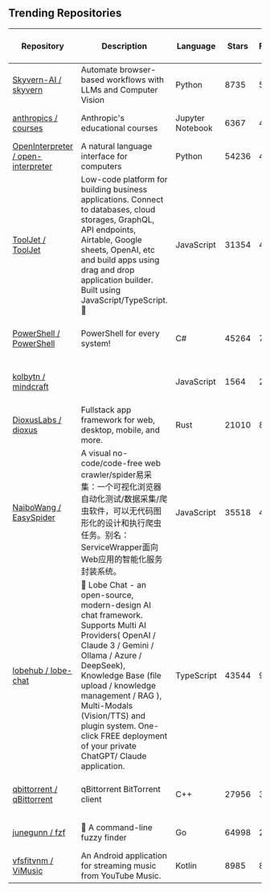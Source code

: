 ## Trending Repositories

| Repository | Description | Language | Stars | Forks | Built By | Current Period Stars |
|------------|-------------|----------|-------|-------|----------|---------------------|
| [Skyvern-AI / skyvern](https://github.com/Skyvern-AI/skyvern) | Automate browser-based workflows with LLMs and Computer Vision | Python | 8735 | 566 | [ykeremy](https://github.com/ykeremy), [wintonzheng](https://github.com/wintonzheng), [LawyZheng](https://github.com/LawyZheng), [msalihaltun](https://github.com/msalihaltun), [suchintan](https://github.com/suchintan) | 535 |
| [anthropics / courses](https://github.com/anthropics/courses) | Anthropic's educational courses | Jupyter Notebook | 6367 | 497 | [Colt](https://github.com/Colt), [alexalbertt](https://github.com/alexalbertt), [rainlee](https://github.com/rainlee), [elie](https://github.com/elie), [maggie-vo](https://github.com/maggie-vo) | 119 |
| [OpenInterpreter / open-interpreter](https://github.com/OpenInterpreter/open-interpreter) | A natural language interface for computers | Python | 54236 | 4759 | [KillianLucas](https://github.com/KillianLucas), [Notnaton](https://github.com/Notnaton), [MikeBirdTech](https://github.com/MikeBirdTech), [CyanideByte](https://github.com/CyanideByte), [ericrallen](https://github.com/ericrallen) | 243 |
| [ToolJet / ToolJet](https://github.com/ToolJet/ToolJet) | Low-code platform for building business applications. Connect to databases, cloud storages, GraphQL, API endpoints, Airtable, Google sheets, OpenAI, etc and build apps using drag and drop application builder. Built using JavaScript/TypeScript. 🚀 | JavaScript | 31354 | 4042 | [Navaneeth-pk](https://github.com/Navaneeth-pk), [arpitnath](https://github.com/arpitnath), [akshaysasidrn](https://github.com/akshaysasidrn), [adishM98](https://github.com/adishM98), [withshubh](https://github.com/withshubh) | 177 |
| [PowerShell / PowerShell](https://github.com/PowerShell/PowerShell) | PowerShell for every system! | C# | 45264 | 7285 | [andyleejordan](https://github.com/andyleejordan), [daxian-dbw](https://github.com/daxian-dbw), [TravisEz13](https://github.com/TravisEz13), [adityapatwardhan](https://github.com/adityapatwardhan), [SteveL-MSFT](https://github.com/SteveL-MSFT) | 83 |
| [kolbytn / mindcraft](https://github.com/kolbytn/mindcraft) |  | JavaScript | 1564 | 202 | [MaxRobinsonTheGreat](https://github.com/MaxRobinsonTheGreat), [kolbytn](https://github.com/kolbytn), [FateUnix29](https://github.com/FateUnix29), [FantomWolf182](https://github.com/FantomWolf182), [Radnos](https://github.com/Radnos) | 72 |
| [DioxusLabs / dioxus](https://github.com/DioxusLabs/dioxus) | Fullstack app framework for web, desktop, mobile, and more. | Rust | 21010 | 817 | [jkelleyrtp](https://github.com/jkelleyrtp), [ealmloff](https://github.com/ealmloff), [mrxiaozhuox](https://github.com/mrxiaozhuox), [DogeDark](https://github.com/DogeDark), [rMazeiks](https://github.com/rMazeiks) | 18 |
| [NaiboWang / EasySpider](https://github.com/NaiboWang/EasySpider) | A visual no-code/code-free web crawler/spider易采集：一个可视化浏览器自动化测试/数据采集/爬虫软件，可以无代码图形化的设计和执行爬虫任务。别名：ServiceWrapper面向Web应用的智能化服务封装系统。 | JavaScript | 35518 | 4351 | [NaiboWang](https://github.com/NaiboWang), [touero](https://github.com/touero), [zhyim0712](https://github.com/zhyim0712), [yfdyh000](https://github.com/yfdyh000) | 37 |
| [lobehub / lobe-chat](https://github.com/lobehub/lobe-chat) | 🤯 Lobe Chat - an open-source, modern-design AI chat framework. Supports Multi AI Providers( OpenAI / Claude 3 / Gemini / Ollama / Azure / DeepSeek), Knowledge Base (file upload / knowledge management / RAG ), Multi-Modals (Vision/TTS) and plugin system. One-click FREE deployment of your private ChatGPT/ Claude application. | TypeScript | 43544 | 9792 | [arvinxx](https://github.com/arvinxx), [semantic-release-bot](https://github.com/semantic-release-bot), [canisminor1990](https://github.com/canisminor1990), [lobehubbot](https://github.com/lobehubbot) | 149 |
| [qbittorrent / qBittorrent](https://github.com/qbittorrent/qBittorrent) | qBittorrent BitTorrent client | C++ | 27956 | 3949 | [Chocobo1](https://github.com/Chocobo1), [sledgehammer999](https://github.com/sledgehammer999), [glassez](https://github.com/glassez), [Piccirello](https://github.com/Piccirello), [zeule](https://github.com/zeule) | 26 |
| [junegunn / fzf](https://github.com/junegunn/fzf) | 🌸 A command-line fuzzy finder | Go | 64998 | 2392 | [junegunn](https://github.com/junegunn), [janlazo](https://github.com/janlazo), [LangLangBart](https://github.com/LangLangBart), [vovcacik](https://github.com/vovcacik) | 38 |
| [vfsfitvnm / ViMusic](https://github.com/vfsfitvnm/ViMusic) | An Android application for streaming music from YouTube Music. | Kotlin | 8985 | 858 | [vfsfitvnm](https://github.com/vfsfitvnm), [Bnyro](https://github.com/Bnyro), [offa](https://github.com/offa), [sriio](https://github.com/sriio), [Surendrajat](https://github.com/Surendrajat) | 26 |
